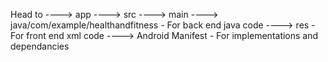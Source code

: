 Head to ----> app ----> src ----> main
----> java/com/example/healthandfitness - For back end java code
----> res - For front end xml code
----> Android Manifest - For implementations and dependancies 
